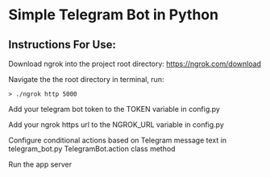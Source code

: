 # Simple Telegram Bot in Python

## Instructions For Use:
Download ngrok into the project root directory: https://ngrok.com/download

Navigate the the root directory in terminal, run:

`> ./ngrok http 5000`

Add your telegram bot token to the TOKEN variable in config.py

Add your ngrok https url to the NGROK_URL variable in config.py

Configure conditional actions based on Telegram message text in telegram_bot.py TelegramBot.action class method

Run the app server
